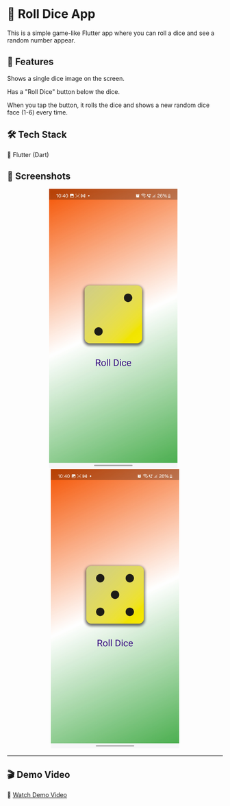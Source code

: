 # 🎲 Roll Dice App

This is a simple game-like Flutter app where you can roll a dice and see a random number appear.

## 🚀 Features

Shows a single dice image on the screen.

Has a "Roll Dice" button below the dice.

When you tap the button, it rolls the dice and shows a new random dice face (1-6) every time.

## 🛠️ Tech Stack

📱 Flutter (Dart)

## 📸 Screenshots

<p align="center">
  <img src="https://github.com/Vaishnavi-Kausale/RollDiceApp/raw/main/1000053698.jpg" width="300"/>
  &nbsp;
  <img src="https://github.com/Vaishnavi-Kausale/RollDiceApp/raw/main/1000053699.jpg" width="300"/>
</p>


---

## 🎬 Demo Video

🎥 [Watch Demo Video](https://github.com/Vaishnavi-Kausale/RollDiceApp/raw/main/1000053685.mp4)


